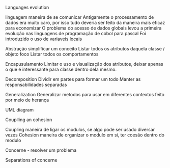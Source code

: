 Languages evolution

linguagem maneira de se comunicar
Antigamente o processamento de dados era muito caro, por isso tudo deveria ser feito da maneira mais eficaz para economizar
O problema do acesso de dados globais levou a primeira evolução nas linguagens de programação de cobol para pascal
Foi introduzido o uso de variaveis locais

Abstração simplificar um conceito
Listar todos os atributos daquela classe / objeto foco
Listar todos os comportamentos

Encapusulamento
Limitar o uso e visualização dos atributos, deixar apenas o que é interessante para classe dentro dela mesmo.

Decomposition
Dividir em partes para formar um todo
Manter as responsabilidades separadas

Generalization
Generalizar metodos para usar em diferentes contextos
feito por meio de herança

UML diagram

Couplling an cohesion

Coupling maneira de ligar os modulos, se algo pode ser usado diversar vezes
Cohesion maneira de organizar o modulo em si, ter coesão dentro do modulo

Concerne - resolver um problema

Separations of concerne
